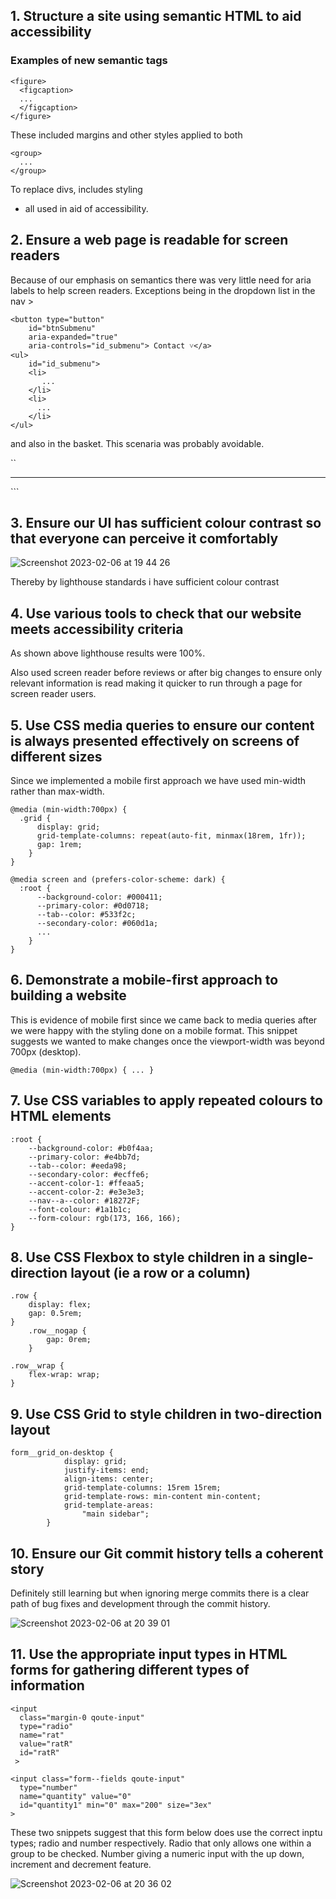 ## 1. Structure a site using semantic HTML to aid accessibility
### Examples of new semantic tags
```
<figure>
  <figcaption> 
  ...
  </figcaption>
</figure>
```
These included margins and other styles applied to both

```
<group>
  ...
</group>
```
To replace divs, includes styling

- all used in aid of accessibility.


## 2. Ensure a web page is readable for screen readers
Because of our emphasis on semantics there was very little need for aria labels to help screen readers. Exceptions being in the dropdown list in the nav >

```
<button type="button"
    id="btnSubmenu"
    aria-expanded="true"
    aria-controls="id_submenu"> Contact ˅</a>
<ul>
    id="id_submenu">
    <li>
       ...
    </li>
    <li>
      ...
    </li>
</ul>
```

and also in the basket. This scenaria was probably avoidable.

`` 
<hr aria-hidden="true"> 
```


## 3. Ensure our UI has sufficient colour contrast so that everyone can perceive it comfortably

![Screenshot 2023-02-06 at 19 44 26](https://user-images.githubusercontent.com/44851616/217069510-4f1a4ec1-f954-4b57-88c2-15d4e512f8d8.png)

Thereby by lighthouse standards i have sufficient colour contrast


## 4. Use various tools to check that our website meets accessibility criteria

As shown above lighthouse results were 100%.

Also used screen reader before reviews or after big changes to ensure only relevant information is read making it quicker to run through a page for screen reader users.


## 5. Use CSS media queries to ensure our content is always presented effectively on screens of different sizes


Since we implemented a mobile first approach we have used min-width rather than max-width.

```
@media (min-width:700px) {
  .grid {
      display: grid;
      grid-template-columns: repeat(auto-fit, minmax(18rem, 1fr));
      gap: 1rem; 
    }
}
```

```
@media screen and (prefers-color-scheme: dark) {           
  :root {
      --background-color: #000411;
      --primary-color: #0d0718;
      --tab--color: #533f2c;
      --secondary-color: #060d1a;
      ...
    }
}
```

## 6. Demonstrate a mobile-first approach to building a website

This is evidence of mobile first since we came back to media queries after we were happy with the styling done on a mobile format. This snippet suggests we wanted to make changes once the viewport-width was beyond 700px (desktop).

```
@media (min-width:700px) { ... }
```

## 7. Use CSS variables to apply repeated colours to HTML elements

```
:root {
    --background-color: #b0f4aa;
    --primary-color: #e4bb7d;
    --tab--color: #eeda98;
    --secondary-color: #ecffe6;
    --accent-color-1: #ffeaa5;
    --accent-color-2: #e3e3e3;
    --nav--a--color: #18272F;
    --font-colour: #1a1b1c;
    --form-colour: rgb(173, 166, 166);
}

```

## 8. Use CSS Flexbox to style children in a single-direction layout (ie a row or a column)

```
.row {
    display: flex;
    gap: 0.5rem;
}
    .row__nogap {
        gap: 0rem;
    }

.row__wrap {
    flex-wrap: wrap;
}

```


## 9. Use CSS Grid to style children in two-direction layout

```
form__grid_on-desktop {
            display: grid;
            justify-items: end;
            align-items: center;
            grid-template-columns: 15rem 15rem;
            grid-template-rows: min-content min-content;
            grid-template-areas: 
                "main sidebar";
        }

```


## 10. Ensure our Git commit history tells a coherent story

Definitely still learning but when ignoring merge commits there is a clear path of bug fixes and development through the commit history.

![Screenshot 2023-02-06 at 20 39 01](https://user-images.githubusercontent.com/44851616/217080096-6b3f1a71-a854-462d-9398-3d439db91334.png)


## 11. Use the appropriate input types in HTML forms for gathering different types of information

```
<input
  class="margin-0 qoute-input"
  type="radio"
  name="rat"
  value="ratR"
  id="ratR"
 >
```
```
<input class="form--fields qoute-input"
  type="number"
  name="quantity" value="0"
  id="quantity1" min="0" max="200" size="3ex"
>
```

These two snippets suggest that this form below does use the correct inptu types; radio and number respectively. Radio that only allows one within a group to be checked. Number giving a numeric input with the up down, increment and decrement feature.


![Screenshot 2023-02-06 at 20 36 02](https://user-images.githubusercontent.com/44851616/217079470-33fb1963-64e1-4fe0-8797-8a8f727a861d.png)
